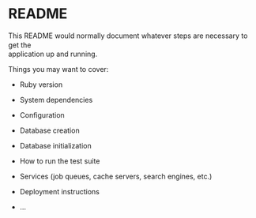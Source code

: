 # README

This README would normally document whatever steps are necessary to get the　  　　　  
application up and running.  

Things you may want to cover:              
                    
* Ruby version  

* System dependencies        

* Configuration        

* Database creation              

* Database initialization           

* How to run the test suite

* Services (job queues, cache servers, search engines, etc.)  

* Deployment instructions

* ...
